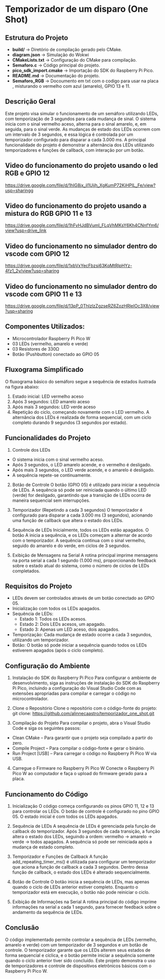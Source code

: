 # Temporizador de um disparo (One Shot)

## Estrutura do Projeto  
- **build/** → Diretório de compilação gerado pelo CMake.  
- **diagram.json** → Simulação do Wokwi 
- **CMakeLists.txt** → Configuração do CMake para compilação.  
- **Semaforo.c** → Código principal do projeto.    
- **pico_sdk_import.cmake** → Importação do SDK do Raspberry Pi Pico.  
- **README.md** → Documentação do projeto.  
- **Semaforo_RGB** → Docoumento em txt com o codigo para usar na placa , misturando o vermelho com azul (amarelo), GPIO 13 e 11.

## Descrição Geral
 Este projeto visa simular o funcionamento de um semáforo utilizando LEDs, com temporização de 3 segundos para cada mudança de sinal. O sistema inicia com o sinal vermelho aceso, alterna para o sinal amarelo, e, em seguida, para o sinal verde. As mudanças de estado dos LEDs ocorrem com um intervalo de 3 segundos, e essa lógica é controlada por um temporizador configurado para disparar a cada 3.000 ms. A principal funcionalidade do projeto é demonstrar a alternância dos LEDs utilizando temporizadores e funções de callback, com interação por um botão.

 

## Video do funcionamento do projeto usando o led RGB e GPIO 12 
https://drive.google.com/file/d/1hIG8jx_iI1Uijh_XgKumP72KiHPIL_Fe/view?usp=sharingg

## Video do funcionamento do projeto usando a mistura do RGB GPIO 11 e 13
https://drive.google.com/file/d/1hFvHJdBVumI_FLqVhMKsY6Kh4CNnfYm6/view?usp=drive_link

## Video do funcionamento no simulador dentro do vscode com GPIO 12 
https://drive.google.com/file/d/1xbVxYecFbzsi63KqMtRlpHYz-4fz1_2y/view?usp=sharing

## Video do funcionamento no simulador dentro do vscode com GPIO 11 e 13
https://drive.google.com/file/d/13pP_0ThIzlzZgzseRZ6ZozHRleIOc3X8/view?usp=sharing

## Componentes Utilizados:
- Microcontrolador Raspberry Pi Pico W
- 03 LEDs (vermelho, amarelo e verde)
- 03 Resistores de 330Ω
- Botão (Pushbutton) conectado ao GPIO 05


## Fluxograma Simplificado
O fluxograma básico do semáforo segue a sequência de estados ilustrada na figura abaixo:

1.  Estado inicial: LED vermelho aceso
2. Após 3 segundos: LED amarelo aceso
3. Após mais 3 segundos: LED verde aceso
4. Repetição do ciclo, começando novamente com o LED vermelho.
A alternância dos LEDs é realizada de forma sequencial, com um ciclo completo durando 9 segundos (3 segundos por estado).

## Funcionalidades do Projeto
1. Controle dos LEDs
- O sistema inicia com o sinal vermelho aceso.
- Após 3 segundos, o LED amarelo acende, e o vermelho é desligado.
- Após mais 3 segundos, o LED verde acende, e o amarelo é desligado.
- A sequência repete-se continuamente.

2. Botão de Controle
O botão (GPIO 05) é utilizado para iniciar a sequência de LEDs. A sequência só pode ser reiniciada quando o último LED (verde) for desligado, garantindo que a transição de LEDs ocorra de maneira sequencial sem interrupções.

3. Temporizador (Repetindo a cada 3 segundos)
O temporizador é configurado para disparar a cada 3.000 ms (3 segundos), acionando uma função de callback que altera o estado dos LEDs.

4. Sequência de LEDs
Inicialmente, todos os LEDs estão apagados.
O botão A inicia a sequência, e os LEDs começam a alternar de acordo com o temporizador.
A sequência continua com o sinal vermelho, seguido do amarelo e do verde, em ciclos de 3 segundos.

5. Exibição de Mensagens na Serial
A rotina principal imprime mensagens na porta serial a cada 1 segundo (1.000 ms), proporcionando feedback sobre o estado atual do sistema, como o número de ciclos de LEDs completados.

## Requisitos do Projeto
- LEDs devem ser controlados através de um botão conectado ao GPIO 05.
- Inicialização com todos os LEDs apagados.
- Sequência de LEDs:
   - Estado 1: Todos os LEDs acesos.
   - Estado 2: Dois LEDs acesos, um apagado.
   - Estado 3: Apenas um LED aceso, dois apagados.
- Temporização: Cada mudança de estado ocorre a cada 3 segundos, utilizando um temporizador.
- Botão: O botão só pode iniciar a sequência quando todos os LEDs estiverem apagados (após o ciclo completo).

## Configuração do Ambiente

1. Instalação do SDK do Raspberry Pi Pico
Para configurar o ambiente de desenvolvimento, siga as instruções de instalação do SDK do Raspberry Pi Pico, incluindo a configuração do Visual Studio Code com as extensões apropriadas para compilar e carregar o código no microcontrolador.

2. Clone o Repositório
Clone o repositório com o código-fonte do projeto:
git clone: https://github.com/alinnecaastro/temporizador_one_shot.git

3. Compilação do Projeto
Para compilar o projeto, abra o Visual Studio Code e siga os seguintes passos:

- Clean CMake – Para garantir que o projeto seja compilado a partir do zero.
- Compile Project – Para compilar o código-fonte e gerar o binário.
- Run Project [USB] – Para carregar o código no Raspberry Pi Pico W via USB.

4. Carregue o Firmware no Raspberry Pi Pico W
Conecte o Raspberry Pi Pico W ao computador e faça o upload do firmware gerado para a placa.


## Funcionamento do Código

1. Inicialização
O código começa configurando os pinos GPIO 11, 12 e 13 para controlar os LEDs. O botão de controle é configurado no pino GPIO 05. O estado inicial é com todos os LEDs apagados.

2. Sequência de LEDs
A sequência de LEDs é gerenciada pela função de callback do temporizador. Após 3 segundos de cada transição, a função altera o estado dos LEDs, seguindo a ordem: vermelho → amarelo → verde → todos apagados. A sequência só pode ser reiniciada após a mudança de estado completo.

3. Temporizador e Funções de Callback
A função add_repeating_timer_ms() é utilizada para configurar um temporizador que aciona a função de callback a cada 3 segundos. Dentro dessa função de callback, o estado dos LEDs é alterado sequencialmente.

4. Botão de Controle
O botão inicia a sequência de LEDs, mas apenas quando o ciclo de LEDs anterior estiver completo. Enquanto o temporizador está em execução, o botão não pode reiniciar o ciclo.

5. Exibição de Informações na Serial
A rotina principal do código imprime informações na serial a cada 1 segundo, para fornecer feedback sobre o andamento da sequência de LEDs.

## Conclusão
O código implementado permite controlar a sequência de LEDs (vermelho, amarelo e verde) com um temporizador de 3 segundos e um botão de controle. O temporizador garante que os LEDs alterem seus estados de forma sequencial e cíclica, e o botão permite iniciar a sequência somente quando o ciclo anterior tiver sido concluído. Este projeto demonstra o uso de temporizadores e controle de dispositivos eletrônicos básicos com o Raspberry Pi Pico W.